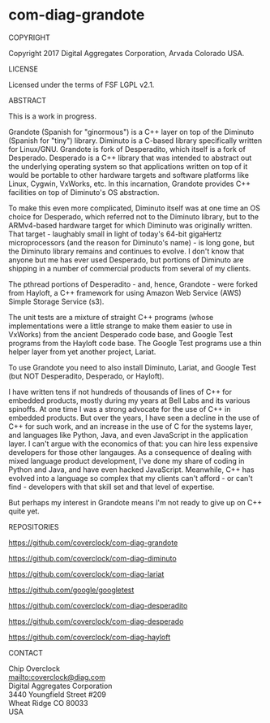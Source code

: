 # com-diag-grandote

COPYRIGHT

Copyright 2017 Digital Aggregates Corporation, Arvada Colorado USA.

LICENSE

Licensed under the terms of FSF LGPL v2.1.

ABSTRACT

This is a work in progress.

Grandote (Spanish for "ginormous") is a C++ layer on top of the Diminuto
(Spanish for "tiny") library.  Diminuto is a C-based library specifically
written for Linux/GNU. Grandote is fork of Desperadito, which itself
is a fork of Desperado. Desperado is a C++ library that was intended
to abstract out the underlying operating system so that applications
written on top of it would be portable to other hardware targets and
software platforms like Linux, Cygwin, VxWorks, etc. In this incarnation,
Grandote provides C++ facilities on top of Diminuto's OS abstraction.

To make this even more complicated, Diminuto itself was at one time an
OS choice for Desperado, which referred not to the Diminuto library, but
to the ARMv4-based hardware target for which Diminuto was originally
written. That target - laughably small in light of today's 64-bit
gigaHertz microprocessors (and the reason for Diminuto's name) - is
long gone, but the Diminuto library remains and continues to evolve.
I don't know that anyone but me has ever used Desperado, but portions
of Diminuto are shipping in a number of commercial products from several
of my clients.

The pthread portions of Desperadito - and, hence, Grandote - were forked
from Hayloft, a C++ framework for using Amazon Web Service (AWS) Simple
Storage Service (s3).

The unit tests are a mixture of straight C++ programs (whose
implementations were a little strange to make them easier to use in
VxWorks) from the ancient Desperado code base, and Google Test programs
from the Hayloft code base. The Google Test programs use a thin helper
layer from yet another project, Lariat.

To use Grandote you need to also install Diminuto, Lariat, and Google Test
(but NOT Desperadito, Desperado, or Hayloft).

I have written tens if not hundreds of thousands of lines of C++
for embedded products, mostly during my years at Bell Labs and its
various spinoffs. At one time I was a strong advocate for the use of
C++ in embedded products. But over the years, I have seen a decline in
the use of C++ for such work, and an increase in the use of C for the
systems layer, and languages like Python, Java, and even JavaScript
in the application layer. I can't argue with the economics of that:
you can hire less expensive developers for those other langauges. As
a consequence of dealing with mixed language product development,
I've done my share of coding in Python and Java, and have even hacked
JavaScript. Meanwhile, C++ has evolved into a language so complex that
my clients can't afford - or can't find - developers with that skill set
and that level of expertise.

But perhaps my interest in Grandote means I'm not ready to give up on C++
quite yet.

REPOSITORIES

<https://github.com/coverclock/com-diag-grandote>

<https://github.com/coverclock/com-diag-diminuto>

<https://github.com/coverclock/com-diag-lariat>

<https://github.com/google/googletest>

<https://github.com/coverclock/com-diag-desperadito>

<https://github.com/coverclock/com-diag-desperado>

<https://github.com/coverclock/com-diag-hayloft>

CONTACT

Chip Overclock<br/>
<mailto:coverclock@diag.com><br/>
Digital Aggregates Corporation<br/>
3440 Youngfield Street #209<br/>
Wheat Ridge CO 80033<br/>
USA<br/>
